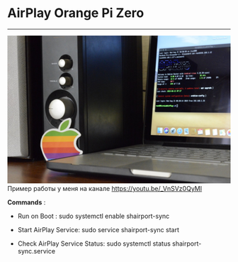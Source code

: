 # AirPlay Orange Pi Zero
----------------------
![Screenshot](screen.jpg)
Пример работы у меня на канале https://youtu.be/_VnSVz0QyMI

**Commands** :

* Run on Boot :
sudo systemctl enable shairport-sync

* Start AirPlay Service: 
sudo service shairport-sync start

* Check AirPlay Service Status: 
sudo systemctl status shairport-sync.service
